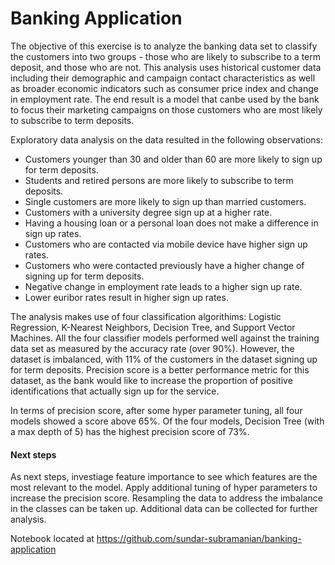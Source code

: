 # Banking Application

The objective of this exercise is to analyze the banking data set to classify the customers into two groups - those who are likely to subscribe to a term deposit, and those who are not. This analysis uses historical customer data including their demographic and campaign contact characteristics as well as broader economic indicators such as consumer price index and change in employment rate. The end result is a model that canbe used by the bank to focus their marketing campaigns on those customers who are most likely to subscribe to term deposits. 

Exploratory data analysis on the data resulted in the following observations:

- Customers younger than 30 and older than 60 are more likely to sign up for term deposits.
- Students and retired persons are more likely to subscribe to term deposits.
- Single customers are more likely to sign up than married customers.
- Customers with a university degree sign up at a higher rate.
- Having a housing loan or a personal loan does not make a difference in sign up rates.
- Customers who are contacted via mobile device have higher sign up rates.
- Customers who were contacted previously have a higher change of signing up for term deposits.
- Negative change in employment rate leads to a higher sign up rate.
- Lower euribor rates result in higher sign up rates.



The analysis makes use of four classification algorithims: Logistic Regression, K-Nearest Neighbors, Decision Tree, and Support Vector Machines. All the four classifier models performed well against the training data set as measured by the accuracy rate (over 90%). However, the dataset is imbalanced, with 11% of the customers in the dataset signing up for term deposits. Precision score is a better performance metric for this dataset, as the bank would like to increase the proportion of positive identifications that actually sign up for the service. 

In terms of precision score, after some hyper parameter tuning, all four models showed a score above 65%. Of the four models, Decision Tree (with a max depth of 5) has the highest precision score of 73%.

#### Next steps

As next steps, investiage feature importance to see which features are the most relevant to the model. Apply additional tuning of hyper parameters to increase the precision score. Resampling the data to address the imbalance in the classes can be taken up. Additional data can be collected for further analysis.

Notebook located at https://github.com/sundar-subramanian/banking-application


